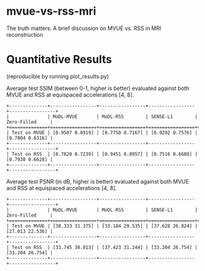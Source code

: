 # mvue-vs-rss-mri
The truth matters: A brief discussion on MVUE vs. RSS in MRI reconstruction

# Quantitative Results
(reproducible by running plot_results.py)

Average test SSIM (between 0-1, higher is better) evaluated against both MVUE and RSS at equispaced accelerations [4, 8].

```
+--------------+-----------------+-----------------+-----------------+-----------------+
|              | MoDL-MVUE       | MoDL-RSS        | SENSE-L1        | Zero-Filled     |
+==============+=================+=================+=================+=================+
| Test on MVUE | [0.9507 0.8919] | [0.7750 0.7167] | [0.9292 0.7576] | [0.7804 0.6316] |
+--------------+-----------------+-----------------+-----------------+-----------------+
| Test on RSS  | [0.7820 0.7239] | [0.9451 0.8957] | [0.7516 0.6688] | [0.7938 0.6628] |
+--------------+-----------------+-----------------+-----------------+-----------------+
```

Average test PSNR (in dB, higher is better) evaluated against both MVUE and RSS at equispaced accelerations [4, 8].

```
+--------------+-----------------+-----------------+-----------------+-----------------+
|              | MoDL-MVUE       | MoDL-RSS        | SENSE-L1        | Zero-Filled     |
+==============+=================+=================+=================+=================+
| Test on MVUE | [38.333 31.375] | [33.184 29.535] | [37.628 26.824] | [27.013 22.536] |
+--------------+-----------------+-----------------+-----------------+-----------------+
| Test on RSS  | [33.745 30.013] | [37.423 31.244] | [33.204 26.754] | [33.204 26.754] |
+--------------+-----------------+-----------------+-----------------+-----------------+
```
